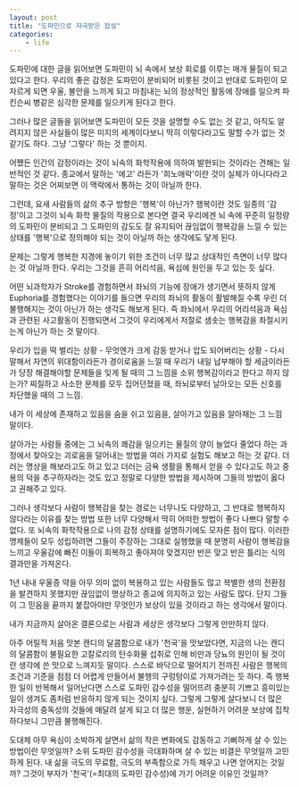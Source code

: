 ```yaml
---
layout: post
title: "도파민으로 자극받은 잡설"
categories:
    - life
---
```


도파민에 대한 글을 읽어보면 도파민이 뇌 속에서 보상 회로를 이루는 매개 물질이 되고 있다고 한다. 우리의 좋은 감정은 도파민이 분비되어 비롯된 것이고 반대로 도파민이 모자르게 되면 우울, 불안을 느끼게 되고 마침내는 뇌의 정상적인 활동에 장애를 일으켜 파킨슨씨 병같은 심각한 문제를 일으키게 된다고 한다.

그러나 많은 글들을 읽어보면 도파민이 모든 것을 설명할 수도 없는 것 같고, 아직도 알려지지 않은 사실들이 많은 미지의 세계이다보니 딱히 이렇다라고도 말할 수가 없는 것 같기도 하다. 그냥 '그렇다' 하는 것 뿐이지. 

어쨌든 인간의 감정이라는 것이 뇌속의 화학작용에 의하여 발현되는 것이라는 견해는 일반적인 것 같다. 종교에서 말하는 '에고' 라든가 '희노애락'이란 것이 실체가 아니다라고 말하는 것은 어찌보면 이 맥락에서 통하는 것이 아닐까 한다. 

그런데, 요새 사람들의 삶의 추구 방향은 '행복'이 아닌가? 행복이란 것도 일종의 '감정'이고 그것이 뇌속 화학 물질의 작용으로 본다면 결국 우리에겐 뇌 속에 꾸준히 일정량의 도파민이 분비되고 그 도파민의 감도도 잘 유지되어 끊임없이 행복감을 느낄 수 있는 상태를 '행복'으로 정의해야 되는 것이 아닐까 하는 생각에도 닿게 된다.

문제는 그렇게 행복한 지경에 놓이기 위한 조건이 너무 많고 상대적인 측면이 너무 많다는 것 아닐까 한다. 우리는 그것을 흔히 어리석음, 욕심에 원인을 두고 있는 듯 싶다. 

어떤 뇌과학자가 Stroke를 경험하면서 좌뇌의 기능에 장애가 생기면서 뜻하지 않게 Euphoria를 경험했다는 이야기를 들으면 우리의 좌뇌의 활동이 활발해질 수록 우린 더 불행해지는 것이 아닌가 하는 생각도 해보게 된다. 즉 좌뇌에서 우리의 어리석음과 욕심과 관련된 사고활동이 진행되면서 그것이 우리에게서 저절로 샘솟는 행복감을 좌절시키는게 아닌가 하는 것 말이다.

우리가 입을 떡 벌리는 상황 - 무엇엔가 크게 감동 받거나 압도 되어버리는 상황 - 다시 말해서 자연의 위대함이라든가 경이로움을 느낄 때 우리가 내일 납부해야 할 세금이라든가 당장 해결해야할 문제들을 잊게 될 때의 그 느낌을 소위 행복감이라고 한다고 하지 않는가? 찌질하고 사소한 문제를 모두 집어던졌을 때, 좌뇌로부터 날아오는 모든 신호를 차단했을 때의 그 느낌.

내가 이 세상에 존재하고 있음을 숨을 쉬고 있음을, 살아가고 있음을 알아채는 그 느낌 말이다. 

살아가는 사람들 중에는 그 뇌속의 쾌감을 일으키는 물질의 양이 늘었다 줄었다 하는 과정에서 찾아오는 괴로움을 덜어내는 방법을 여러 가지로 실험도 해보고 하는 것 같다. 더러는 명상을 해보라고도 하고 있고 더러는 금욕 생활을 통해서 얻을 수 있다고도 하고 중용의 덕을 추구하자라는 것도 있고 정말로 다양한 방법을 제시하며 그들의 방법이 옳다고 권해주고 있다.

그러나 생각보다 사람이 행복감을 찾는 경로는 너무나도 다양하고, 그 반대로 행복하지 않다라는 이유를 찾는 방법 또한 너무 다양해서 딱히 어떠한 방법이 좋다 나쁘다 말할 수 없다. 또 뇌속의 화학작용으로 나의 감정 상태를 설명하기에도 모자른 점이 많다. 이러한 명제들이 모두 성립하려면 그들이 주장하는 그대로 실행했을 때 분명히 사람이 행복감을 느끼고 우울감에 빠진 이들이 회복하고 좋아져야 맞겠지만 반은 맞고 반은 틀리는 식의 결과만을 가져온다.

1년 내내 우울증 약을 아무 의미 없이 복용하고 있는 사람들도 많고 븍별한 생의 전환점을 발견하지 못했지만 끊임없이 명상하고 종교에 의지하고 있는 사람도 많다. 단지 그들이 그 믿음을 끝까지 붙잡아야만 무엇인가 보상이 있을 것이라고 하는 생각에서 말이다. 

내가 지금까지 살아온 결론으로는 사람과 세상은 생각보다 그렇게 만만하지 않다. 

아주 어릴적 처음 맛본 캔디의 달콤함으로 내가 '천국'을 맛보았다면, 지금의 나는 캔디의 달콤함이 불필요한 고칼로리의 탄수화물 섭취로 인해 비만과 당뇨의 원인이 될 것이란 생각에 쓴 맛으로 느껴지듯 말이다. 스스로 바닥으로 떨어지기 전까진 사람은 행복의 조건과 기준을 점점 더 어렵게 만들어서 불행의 구렁텅이로 가져가려는 듯 하다. 즉 행복한 일이 반복해서 일어난다면 스스로 도파민 감수성을 떨어뜨려 충분히 기쁘고 흥미있는 일이 생겨도 좀처럼 반응하지 않게 되는 것이지 싶다. 그렇게 그렇게 살다보니 더 많은 자극성의 중독성의 것들에 매달려 살게 되고 더 많은 행운, 실현하기 어려운 보상에 집착하다보니 그만큼 불행해진다.

도대체 아무 욕심이 소박하게 살면서 삶의 작은 변화에도 감동하고 기뻐하게 살 수 있는 방법이란 무엇일까? 소위 도파민 감수성을 극대화하며 살 수 있는 비결은 무엇일까 고민하게 된다. 내 삶을 극도의 무료함, 극도의 부족함으로 가득 채우고 나면 얻어지는 것일까? 그것이 부자가 '천국'(=최대의 도파민 감수성)에 가기 어려운 이유인 것일까?

